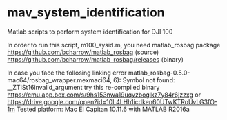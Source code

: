 # mav_system_identification
Matlab scripts to perform system identification for DJI 100

In order to run this script, m100_sysid.m, you need matlab_rosbag package
https://github.com/bcharrow/matlab_rosbag (source)
https://github.com/bcharrow/matlab_rosbag/releases (binary)
 
In case you face the follosing linking error
matlab_rosbag-0.5.0-mac64/rosbag_wrapper.mexmaci64,
6): Symbol not found: __ZTISt16invalid_argument
try this re-compiled binary
https://cmu.app.box.com/s/9hs153nwa19uqvzboglkz7y84r6jzzxg    or
https://drive.google.com/open?id=10L4LHh1icdken60UTwKTRoUvLG3fO-1m
Tested platform: Mac EI Capitan 10.11.6 with MATLAB R2016a
